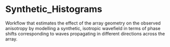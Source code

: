 # Synthetic_Histograms
Workflow that estimates the effect of the array geometry on the observed anisotropy by modelling a synthetic, isotropic wavefield in terms of phase shifts corresponding to waves propagating in different directions across the array. 
